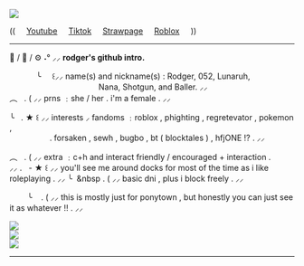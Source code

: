 ![](https://files.catbox.moe/5t9app.png)

(( &nbsp;&nbsp;&nbsp; [Youtube](https://www.tiktok.com/@totallynot_ballerxd) &nbsp;&nbsp;&nbsp; [Tiktok](https://www.tiktok.com/@totallynot_ballerxd) &nbsp;&nbsp;&nbsp; [Strawpage](https://ballerxd.straw.page) &nbsp;&nbsp;&nbsp; [Roblox](https://www.roblox.com/users/3675579953/profile) &nbsp;&nbsp;&nbsp; ))

___________________________________________________________________________________________________________

🐾 / 🦈 / ⚙️ ˖° ⸝⸝ **rodger's github intro.**

&nbsp;&nbsp;&nbsp; &nbsp;&nbsp;&nbsp; &nbsp;&nbsp;&nbsp; ╰ &nbsp;&nbsp;&nbsp; ꒰⸝⸝ name(s) and nickname(s) : Rodger, 052, Lunaruh,<br/>
&nbsp;&nbsp;&nbsp; &nbsp;&nbsp;&nbsp; &nbsp;&nbsp;&nbsp; &nbsp;&nbsp;&nbsp; &nbsp;&nbsp;&nbsp; &nbsp;&nbsp;&nbsp; &nbsp;&nbsp;&nbsp; &nbsp;&nbsp;&nbsp; &nbsp;&nbsp;&nbsp; &nbsp;&nbsp;&nbsp; Nana, Shotgun, and Baller. ⸝⸝<br/>
︵&nbsp;&nbsp;&nbsp;. ( ⸝⸝ prns ﹕she / her . i'm a female . ⸝⸝

╰&nbsp;&nbsp;&nbsp;. ★ ꒰ ⸝⸝ interests ⸝ fandoms ﹕roblox , phighting , regretevator , pokemon ,<br/>
&nbsp;&nbsp;&nbsp; &nbsp;&nbsp;&nbsp; &nbsp;&nbsp;&nbsp; &nbsp;&nbsp;&nbsp; &nbsp; . forsaken , sewh , bugbo , bt ( blocktales ) , hfjONE !? . ⸝⸝

︵&nbsp;&nbsp;&nbsp;. ( ⸝⸝ extra ﹕c+h and interact friendly / encouraged + interaction .<br/> ⸝⸝
.&nbsp;&nbsp;&nbsp;- ★ ꒰ ⸝⸝ you'll see me around docks for most of the time as i like roleplaying . ⸝⸝
╰&nbsp;&nbsp;&nbsp . ( ⸝⸝ basic dni , plus i block freely . ⸝⸝

&nbsp;&nbsp;&nbsp; &nbsp;&nbsp;&nbsp; ╰&nbsp;&nbsp;&nbsp; . ( ⸝⸝ this is mostly just for ponytown , but honestly you can just see it as whatever !! . ⸝⸝

![](https://i.imgur.com/oab1j4c.png)<br/>
![](https://i.imgur.com/aNrlVvf.gif)<br/>
![](https://i.imgur.com/4LwtRHc.jpg)

___________________________________________________________________________________________________________
